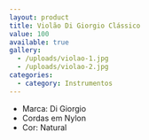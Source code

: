 ```yaml
---
layout: product
title: Violão Di Giorgio Clássico
value: 100
available: true
gallery:
  - /uploads/violao-1.jpg
  - /uploads/violao-2.jpg
categories:
  - category: Instrumentos
---
```


- Marca: Di Giorgio
- Cordas em Nylon
- Cor: Natural
